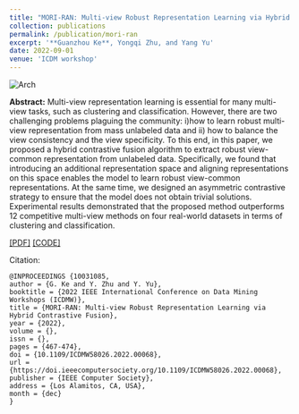 ```yaml
---
title: "MORI-RAN: Multi-view Robust Representation Learning via Hybrid Contrastive Fusion"
collection: publications
permalink: /publication/mori-ran
excerpt: '**Guanzhou Ke**, Yongqi Zhu, and Yang Yu'
date: 2022-09-01
venue: 'ICDM workshop'
---
```


![Arch](https://ihades.cn/images/mori-ran-arch.png)


**Abstract:** Multi-view representation learning is essential for many multi-view tasks, such as clustering and classification. However, there are two challenging problems plaguing the community: i)how to learn robust multi-view representation from mass unlabeled data and ii) how to balance the view consistency and the view specificity. To this end, in this paper, we proposed a hybrid contrastive fusion algorithm to extract robust view-common representation from unlabeled data. Specifically, we found that introducing an additional representation space and aligning representations on this space enables the model to learn robust view-common representations. At the same time, we designed an asymmetric contrastive strategy to ensure that the model does not obtain trivial solutions. Experimental results demonstrated that the proposed method outperforms 12 competitive multi-view methods on four real-world datasets in terms of clustering and classification. 

[\[PDF\]](https://arxiv.org/pdf/2208.12545) [\[CODE\]](https://github.com/Guanzhou-Ke/mori-ran)

Citation:

```
@INPROCEEDINGS {10031085,
author = {G. Ke and Y. Zhu and Y. Yu},
booktitle = {2022 IEEE International Conference on Data Mining Workshops (ICDMW)},
title = {MORI-RAN: Multi-view Robust Representation Learning via Hybrid Contrastive Fusion},
year = {2022},
volume = {},
issn = {},
pages = {467-474},
doi = {10.1109/ICDMW58026.2022.00068},
url = {https://doi.ieeecomputersociety.org/10.1109/ICDMW58026.2022.00068},
publisher = {IEEE Computer Society},
address = {Los Alamitos, CA, USA},
month = {dec}
}
```
